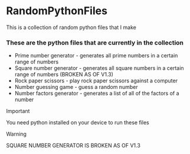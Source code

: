 # RandomPythonFiles
This is a collection of random python files that I make

### These are the python files that are currently in the collection
- Prime number generator - generates all prime numbers in a certain range of numbers
- Square number generator - generates all square numbers in a certain range of numbers (BROKEN AS OF V1.3)
- Rock paper scissors - play rock paper scissors against a computer
- Number guessing game - guess a random number
- Number factors generator - generates a list of all of the factors of a number

> [!IMPORTANT]
> You need python installed on your device to run these files

> [!WARNING]
> SQUARE NUMBER GENERATOR IS BROKEN AS OF V1.3
